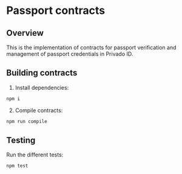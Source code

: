 # Passport contracts

## Overview

This is the implementation of contracts for passport verification and management of passport credentials in Privado ID.

## Building contracts

1. Install dependencies:
```bash
npm i
```
2. Compile contracts:
```bash
npm run compile
```

## Testing
Run the different tests: 
```shell
npm test
```

